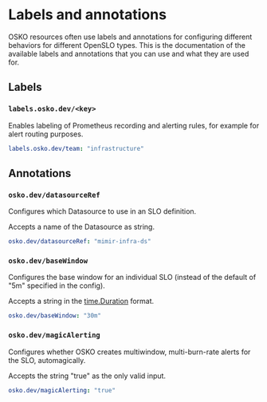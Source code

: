 # Labels and annotations

OSKO resources often use labels and annotations for configuring different behaviors for different
OpenSLO types. This is the documentation of the available labels and annotations that you can use
and what they are used for.

## Labels

### `labels.osko.dev/<key>`

Enables labeling of Prometheus recording and alerting rules, for example for alert routing purposes.

```yaml
labels.osko.dev/team: "infrastructure"
```

## Annotations

### `osko.dev/datasourceRef`

Configures which Datasource to use in an SLO definition.

Accepts a name of the Datasource as string.

```yaml
osko.dev/datasourceRef: "mimir-infra-ds"
```

### `osko.dev/baseWindow`

Configures the base window for an individual SLO (instead of the default of "5m" specified in the config).

Accepts a string in the [time.Duration](https://pkg.go.dev/time#Duration) format.

```yaml
osko.dev/baseWindow: "30m"
```

### `osko.dev/magicAlerting`

Configures whether OSKO creates multiwindow, multi-burn-rate alerts for the SLO, automagically.

Accepts the string "true" as the only valid input.

```yaml
osko.dev/magicAlerting: "true"
```
